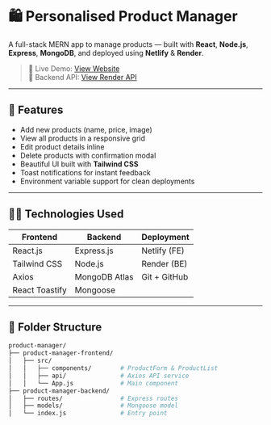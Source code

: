 # 🛍️ Personalised Product Manager

A full-stack MERN app to manage products — built with **React**, **Node.js**, **Express**, **MongoDB**, and deployed using **Netlify** & **Render**.

> 🔗 Live Demo: [View Website](https://your-netlify-site.netlify.app)  
> 🔗 Backend API: [View Render API](https://product-manager-backend-c0g7.onrender.com/api/products)

---

## 🚀 Features

- Add new products (name, price, image)
- View all products in a responsive grid
- Edit product details inline
- Delete products with confirmation modal
- Beautiful UI built with **Tailwind CSS**
- Toast notifications for instant feedback
- Environment variable support for clean deployments

---

## 🧑‍💻 Technologies Used

| Frontend       | Backend        | Deployment     |
|----------------|----------------|----------------|
| React.js       | Express.js     | Netlify (FE)   |
| Tailwind CSS   | Node.js        | Render (BE)    |
| Axios          | MongoDB Atlas  | Git + GitHub   |
| React Toastify | Mongoose       |                |

---

## 📁 Folder Structure

```bash
product-manager/
├── product-manager-frontend/
│   ├── src/
│   │   ├── components/        # ProductForm & ProductList
│   │   ├── api/               # Axios API service
│   │   └── App.js             # Main component
├── product-manager-backend/
│   ├── routes/                # Express routes
│   ├── models/                # Mongoose model
│   └── index.js               # Entry point
